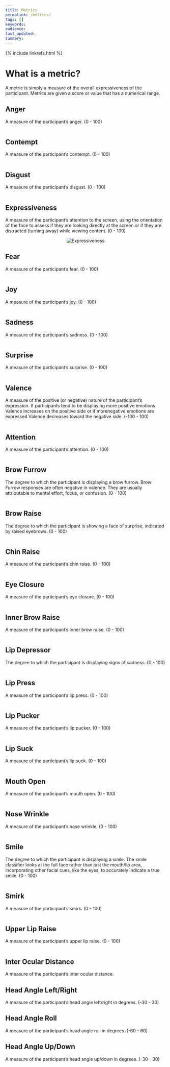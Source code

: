 ```yaml
---
title: Metrics
permalink: /metrics/
tags: []
keywords: 
audience: 
last_updated: 
summary: 
---
```

{% include linkrefs.html %} 

# What is a metric?

A metric is simply a measure of the overall expressiveness of the participant. Metrics are given a score or value that has a numerical range.


## Anger

A measure of the participant’s anger. (0 - 100)

<center><img src="../images/faces/Anger.jpg" alt="" title="Anger"></center>

## Contempt

A measure of the participant’s contempt. (0 - 100)

<center><img src="../images/faces/Contempt.jpg" alt="" title="Contempt"></center>

## Disgust

A measure of the participant’s disgust. (0 - 100)

<center><img src="../images/faces/Disgust.jpg" alt="" title="Disgust"></center>

## Expressiveness

A measure of the participant’s attention to the screen, using the orientation of the face to assess if they are looking directly at the screen or if they are distracted (turning away) while viewing content. (0 - 100)

<center><img src="../images/faces/Expressiveness.jpg" alt="Expressiveness" title=""></center>

## Fear

A measure of the participant’s fear. (0 - 100)

<center><img src="../images/faces/Fear.jpg" alt="" title="Fear"></center>

## Joy

A measure of the participant’s joy. (0 - 100)

<center><img src="../images/faces/Joy.jpg" alt="" title="Joy"></center>

## Sadness

A measure of the participant’s sadness. (0 - 100)

<center><img src="../images/faces/Sadness.jpg" alt="" title="Sadness"></center>

## Surprise

A measure of the participant’s surprise. (0 - 100)

<center><img src="../images/faces/Surprise.jpg" alt="" title="Surprise"></center>

## Valence

A measure of the positive (or negative) nature of the participant’s expression. If participants tend to be displaying more positive emotions Valence increases on the positive side or if morenegative emotions are expressed Valence decreases toward the negative side. (-100 - 100)

<center><img src="../images/faces/Valence.jpg" alt="" title="Valence"></center>

## Attention

A measure of the participant’s attention. (0 - 100)

<center><img src="../images/faces/Attention.jpg" alt="" title="Attention"></center>

## Brow Furrow

The degree to which the participant is displaying a brow furrow. Brow Furrow responses are often negative in valence. They are usually attributable to mental effort, focus, or confusion. (0 - 100)

<center><img src="../images/faces/Brow%20Furrow.jpg" alt="" title=“Brow Furrow”></center>

## Brow Raise

The degree to which the participant is showing a face of surprise, indicated by raised eyebrows. (0 - 100)

<center><img src="../images/browraise.jpg" alt="" title=“Brow Raise”></center>

## Chin Raise

A measure of the participant’s chin raise. (0 - 100)

<center><img src="../images/faces/Chin%20Raise.jpg" alt="" title="Chin Raise"></center>

## Eye Closure

A measure of the participant’s eye closure. (0 - 100)

<center><img src="../images/faces/Eye%20Closure.jpg" alt="" title="Eye Closure"></center>

## Inner Brow Raise

A measure of the participant’s inner brow raise. (0 - 100)

<center><img src="../images/faces/Inner%20Brow%20Raise.jpg" alt="" title="Inner Brow Raise"></center>

## Lip Depressor

The degree to which the participant is displaying signs of sadness. (0 - 100)

<center><img src="../images/faces/Lip%20Depressor.jpg" alt="" title=“Lip Depressor”></center>

## Lip Press

A measure of the participant’s lip press. (0 - 100)

<center><img src="../images/faces/Lip%20Press.jpg" alt="" title=“Lip Press”></center>

## Lip Pucker

A measure of the participant’s lip pucker. (0 - 100)

<center><img src="../images/faces/Lip%20Pucker.jpg" alt="" title=“Lip Pucker”></center>

## Lip Suck

A measure of the participant’s lip suck. (0 - 100)

<center><img src="../images/faces/Lip%20Suck.jpg" alt="" title=“Lip Suck”></center>

## Mouth Open

A measure of the participant’s mouth open. (0 - 100)

<center><img src="../images/faces/Mouth%20Open.jpg" alt="" title=“Mouth Open”></center>

## Nose Wrinkle

A measure of the participant’s nose wrinkle. (0 - 100)

<center><img src="../images/faces/Nose%20Wrinkle.jpg" alt="" title=“Nose Wrinkle”></center>

## Smile

The degree to which the participant is displaying a smile. The smile classifier looks at the full face rather than just the mouth/lip area, incorporating other facial cues, like the eyes, to accurately indicate a true smile. (0 - 100)

<center><img src="../images/faces/Smile.jpg" alt="" title=“Smile”></center>

## Smirk

A measure of the participant’s smirk. (0 - 100)

<center><img src="../images/faces/Smirk.jpg" alt="" title=“Smirk”></center>

## Upper Lip Raise

A measure of the participant’s upper lip raise. (0 - 100)

<center><img src="../images/faces/Upper%20Lip%20Raise.jpg" alt="" title=“Upper Lip Raise”></center>

## Inter Ocular Distance

A measure of the participant’s inter ocular distance.

## Head Angle Left/Right

A measure of the participant’s head angle left/right in degrees. (-30 - 30)

## Head Angle Roll

A measure of the participant’s head angle roll in degrees. (-60 - 60)

## Head Angle Up/Down

A measure of the participant’s head angle up/down in degrees. (-30 - 30)


